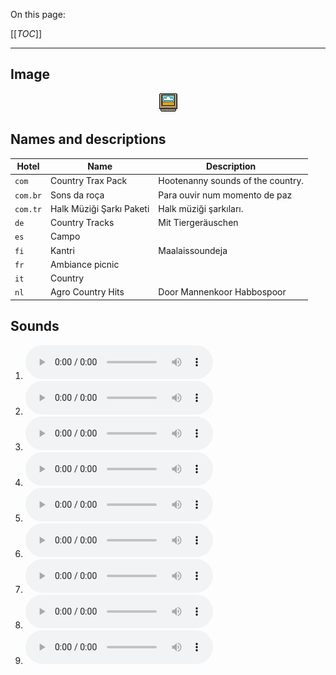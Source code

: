 On this page:

[[_TOC_]]

---

## Image

<div align="center">

![sound_set_72](../uploads/imgs/72.gif)

</div>

## Names and descriptions

| Hotel | Name | Description |
|-|-|-|
| `com` | Country Trax Pack | Hootenanny sounds of the country. |
| `com.br` | Sons da roça | Para ouvir num momento de paz |
| `com.tr` | Halk Müziği Şarkı Paketi | Halk müziği şarkıları. |
| `de` | Country Tracks | Mit Tiergeräuschen |
| `es` | Campo |  |
| `fi` | Kantri | Maalaissoundeja |
| `fr` | Ambiance picnic |  |
| `it` | Country |  |
| `nl` | Agro Country Hits | Door Mannenkoor Habbospoor |

## Sounds

1. ![Sample 640](../uploads/sounds/sound_machine_sample_640.mp3)
1. ![Sample 641](../uploads/sounds/sound_machine_sample_641.mp3)
1. ![Sample 642](../uploads/sounds/sound_machine_sample_642.mp3)
1. ![Sample 643](../uploads/sounds/sound_machine_sample_643.mp3)
1. ![Sample 644](../uploads/sounds/sound_machine_sample_644.mp3)
1. ![Sample 645](../uploads/sounds/sound_machine_sample_645.mp3)
1. ![Sample 646](../uploads/sounds/sound_machine_sample_646.mp3)
1. ![Sample 647](../uploads/sounds/sound_machine_sample_647.mp3)
1. ![Sample 648](../uploads/sounds/sound_machine_sample_648.mp3)